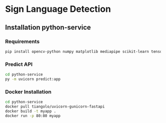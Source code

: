# Sign Language Detection

## Installation python-service

### Requirements

```sh
pip install opencv-python numpy matplotlib mediapipe scikit-learn tensorflow fastapi
```

### Predict API

```sh
cd python-service
py -m uvicorn predict:app
```

### Docker Installation

```sh
cd python-service
docker pull tiangolo/uvicorn-gunicorn-fastapi
docker build -t myapp .
docker run -p 80:80 myapp
```

